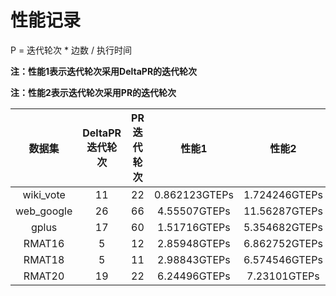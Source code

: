 # 性能记录

P = 迭代轮次 * 边数 / 执行时间

**注：性能1表示迭代轮次采用DeltaPR的迭代轮次**

**注：性能2表示迭代轮次采用PR的迭代轮次**

|数据集|DeltaPR迭代轮次|PR迭代轮次|性能1|性能2|
|:---------:|:----------------:|:-----------:|:-------:|:--------:|
|wiki_vote|11|22|0.862123GTEPs|1.724246GTEPs|
|web_google|26|66|4.55507GTEPs|11.56287GTEPs|
|gplus|17|60|1.51716GTEPs|5.354682GTEPs|
|RMAT16|5|12|2.85948GTEPs|6.862752GTEPs|
|RMAT18|5|11|2.98843GTEPs|6.574546GTEPs|
|RMAT20|19|22|6.24496GTEPs|7.23101GTEPs|